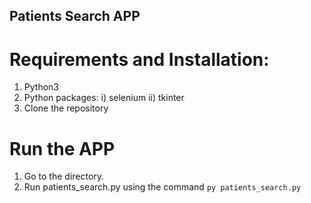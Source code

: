 ## Patients Search APP

# Requirements and Installation:

1. Python3
2. Python packages:
   i) selenium
   ii) tkinter
3. Clone the repository

# Run the APP

1. Go to the directory.
2. Run patients_search.py using the command
   `py patients_search.py`
